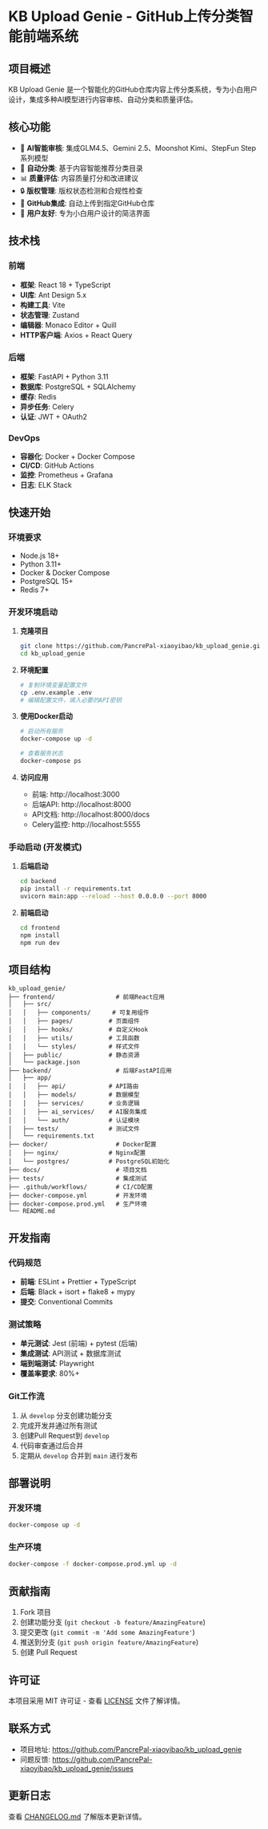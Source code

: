 # KB Upload Genie - GitHub上传分类智能前端系统

## 项目概述

KB Upload Genie 是一个智能化的GitHub仓库内容上传分类系统，专为小白用户设计，集成多种AI模型进行内容审核、自动分类和质量评估。

## 核心功能

- 🤖 **AI智能审核**: 集成GLM4.5、Gemini 2.5、Moonshot Kimi、StepFun Step系列模型
- 📁 **自动分类**: 基于内容智能推荐分类目录
- 📊 **质量评估**: 内容质量打分和改进建议
- 🔒 **版权管理**: 版权状态检测和合规性检查
- 🚀 **GitHub集成**: 自动上传到指定GitHub仓库
- 👥 **用户友好**: 专为小白用户设计的简洁界面

## 技术栈

### 前端
- **框架**: React 18 + TypeScript
- **UI库**: Ant Design 5.x
- **构建工具**: Vite
- **状态管理**: Zustand
- **编辑器**: Monaco Editor + Quill
- **HTTP客户端**: Axios + React Query

### 后端
- **框架**: FastAPI + Python 3.11
- **数据库**: PostgreSQL + SQLAlchemy
- **缓存**: Redis
- **异步任务**: Celery
- **认证**: JWT + OAuth2

### DevOps
- **容器化**: Docker + Docker Compose
- **CI/CD**: GitHub Actions
- **监控**: Prometheus + Grafana
- **日志**: ELK Stack

## 快速开始

### 环境要求

- Node.js 18+
- Python 3.11+
- Docker & Docker Compose
- PostgreSQL 15+
- Redis 7+

### 开发环境启动

1. **克隆项目**
   ```bash
   git clone https://github.com/PancrePal-xiaoyibao/kb_upload_genie.git
   cd kb_upload_genie
   ```

2. **环境配置**
   ```bash
   # 复制环境变量配置文件
   cp .env.example .env
   # 编辑配置文件，填入必要的API密钥
   ```

3. **使用Docker启动**
   ```bash
   # 启动所有服务
   docker-compose up -d
   
   # 查看服务状态
   docker-compose ps
   ```

4. **访问应用**
   - 前端: http://localhost:3000
   - 后端API: http://localhost:8000
   - API文档: http://localhost:8000/docs
   - Celery监控: http://localhost:5555

### 手动启动 (开发模式)

1. **后端启动**
   ```bash
   cd backend
   pip install -r requirements.txt
   uvicorn main:app --reload --host 0.0.0.0 --port 8000
   ```

2. **前端启动**
   ```bash
   cd frontend
   npm install
   npm run dev
   ```

## 项目结构

```
kb_upload_genie/
├── frontend/                 # 前端React应用
│   ├── src/
│   │   ├── components/      # 可复用组件
│   │   ├── pages/          # 页面组件
│   │   ├── hooks/          # 自定义Hook
│   │   ├── utils/          # 工具函数
│   │   └── styles/         # 样式文件
│   ├── public/             # 静态资源
│   └── package.json
├── backend/                  # 后端FastAPI应用
│   ├── app/
│   │   ├── api/            # API路由
│   │   ├── models/         # 数据模型
│   │   ├── services/       # 业务逻辑
│   │   ├── ai_services/    # AI服务集成
│   │   └── auth/           # 认证模块
│   ├── tests/              # 测试文件
│   └── requirements.txt
├── docker/                   # Docker配置
│   ├── nginx/              # Nginx配置
│   └── postgres/           # PostgreSQL初始化
├── docs/                     # 项目文档
├── tests/                    # 集成测试
├── .github/workflows/        # CI/CD配置
├── docker-compose.yml        # 开发环境
├── docker-compose.prod.yml   # 生产环境
└── README.md
```

## 开发指南

### 代码规范

- **前端**: ESLint + Prettier + TypeScript
- **后端**: Black + isort + flake8 + mypy
- **提交**: Conventional Commits

### 测试策略

- **单元测试**: Jest (前端) + pytest (后端)
- **集成测试**: API测试 + 数据库测试
- **端到端测试**: Playwright
- **覆盖率要求**: 80%+

### Git工作流

1. 从 `develop` 分支创建功能分支
2. 完成开发并通过所有测试
3. 创建Pull Request到 `develop`
4. 代码审查通过后合并
5. 定期从 `develop` 合并到 `main` 进行发布

## 部署说明

### 开发环境
```bash
docker-compose up -d
```

### 生产环境
```bash
docker-compose -f docker-compose.prod.yml up -d
```

## 贡献指南

1. Fork 项目
2. 创建功能分支 (`git checkout -b feature/AmazingFeature`)
3. 提交更改 (`git commit -m 'Add some AmazingFeature'`)
4. 推送到分支 (`git push origin feature/AmazingFeature`)
5. 创建 Pull Request

## 许可证

本项目采用 MIT 许可证 - 查看 [LICENSE](LICENSE) 文件了解详情。

## 联系方式

- 项目地址: https://github.com/PancrePal-xiaoyibao/kb_upload_genie
- 问题反馈: https://github.com/PancrePal-xiaoyibao/kb_upload_genie/issues

## 更新日志

查看 [CHANGELOG.md](CHANGELOG.md) 了解版本更新详情。